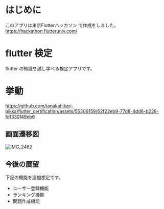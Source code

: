 # はじめに
このアプリは東京Flutterハッカソン で作成をしました。
https://hackathon.flutteruniv.com/

# flutter 検定
flutter の知識を試し学べる検定アプリです。

# 挙動
https://github.com/tanakahikari-pikka/flutter_certification/assets/55306159/62f22eb9-77d8-4dd6-b228-fdf330f49eb6

## 画面遷移図
![IMG_2462](https://github.com/tanakahikari-pikka/flutter_certification/assets/55306159/87f4fbda-314e-4283-8437-74bbf6a49239)

## 今後の展望
下記の機能を追加想定です。

 - ユーザー登録機能
 - ランキング機能
 - 問題作成機能


